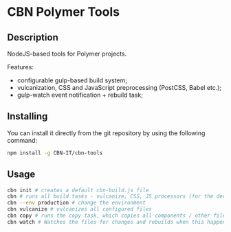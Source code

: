 # CBN Polymer Tools

## Description

NodeJS-based tools for Polymer projects.

Features:

- configurable gulp-based build system;
- vulcanization, CSS and JavaScript preprocessing (PostCSS, Babel etc.);
- gulp-watch event notification + rebuild task;

## Installing

You can install it directly from the git repository by using the following command:
```bash
npm install -g CBN-IT/cbn-tools
```

## Usage

```bash
cbn init # creates a default cbn-build.js file
cbn # runs all build tasks - vulcanize, CSS, JS processors (for the development environment)
cbn --env production # change the environment
cbn vulcanize # vulcanizes all configured files
cbn copy # runs the copy task, which copies all components / other files
cbn watch # Watches the files for changes and rebuilds when this happens
```
